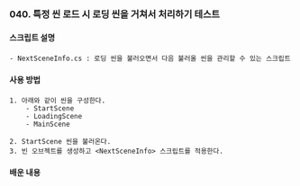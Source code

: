 ### 040. 특정 씬 로드 시 로딩 씬을 거쳐서 처리하기 테스트


#### 스크립트 설명 
	- NextSceneInfo.cs : 로딩 씬을 불러오면서 다음 불러올 씬을 관리할 수 있는 스크립트


#### 사용 방법 
	1. 아래와 같이 씬을 구성한다.
		- StartScene
		- LoadingScene
		- MainScene

	2. StartScene 씬을 불러온다.
	3. 빈 오브젝트를 생성하고 <NextSceneInfo> 스크립트를 적용한다.


#### 배운 내용 

